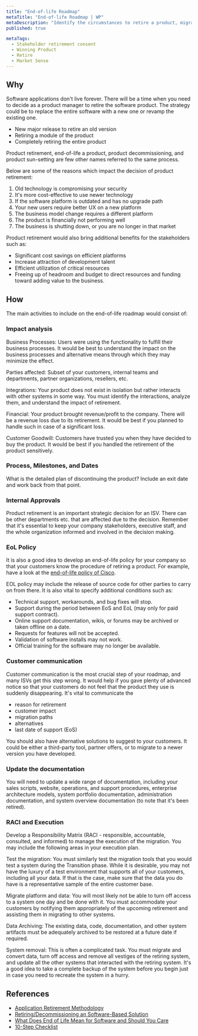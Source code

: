 ```yaml
---
title: "End-of-life Roadmap"
metaTitle: "End-of-life Roadmap | WP"
metaDescription: "Identify the circumstances to retire a product, migrate to a new product, and establish end-of-service support models"
published: true

metaTags:
  - Stakeholder retirement consent
  - Winning Product
  - Retire
  - Market Sense
---
```


## Why

Software applications don't live forever. There will be a time when you need to decide as a product manager to retire the software product. The strategy could be to replace the entire software with a new one or revamp the existing one.

- New major release to retire an old version
- Retiring a module of the product
- Completely retiring the entire product

Product retirement, end-of-life a product, product decommissioning, and product sun-setting are few other names referred to the same process.

Below are some of the reasons which impact the decision of product retirement:

1. Old technology is compromising your security
2. It's more cost-effective to use newer technology
3. If the software platform is outdated and has no upgrade path
4. Your new users require better UX on a new platform
5. The business model change requires a different platform
6. The product is financially not performing well
7. The business is shutting down, or you are no longer in that market

Product retirement would also bring additional benefits for the stakeholders such as:

- Significant cost savings on efficient platforms
- Increase attraction of development talent
- Efficient utilization of critical resources
- Freeing up of headroom and budget to direct resources and funding toward adding value to the business.

## How

The main activities to include on the end-of-life roadmap would consist of:

### Impact analysis

Business Processes: Users were using the functionality to fulfill their business processes. It would be best to understand the impact on the business processes and alternative means through which they may minimize the effect.

Parties affected: Subset of your customers, internal teams and departments, partner organizations, resellers, etc.

Integrations: Your product does not exist in isolation but rather interacts with other systems in some way. You must identify the interactions, analyze them, and understand the impact of retirement.

Financial: Your product brought revenue/profit to the company. There will be a revenue loss due to its retirement. It would be best if you planned to handle such in case of a significant loss.

Customer Goodwill: Customers have trusted you when they have decided to buy the product. It would be best if you handled the retirement of the product sensitively.

### Process, Milestones, and Dates

What is the detailed plan of discontinuing the product? Include an exit date and work back from that point.

### Internal Approvals

Product retirement is an important strategic decision for an ISV. There can be other departments etc. that are affected due to the decision. Remember that it's essential to keep your company stakeholders, executive staff, and the whole organization informed and involved in the decision making.

### EoL Policy

It is also a good idea to develop an end-of-life policy for your company so that your customers know the procedure of retiring a product. For example, have a look at the [end-of-life policy of Cisco](https://www.cisco.com/c/en/us/products/eos-eol-policy.html).

EOL policy may include the release of source code for other parties to carry on from there. It  is also vital to specify additional conditions such as:

- Technical support, workarounds, and bug fixes will stop.
- Support during the period between EoS and EoL (may only for paid support contract).
- Online support documentation, wikis, or forums may be archived or taken offline on a date.
- Requests for features will not be accepted.
- Validation of software installs may not work.
- Official training for the software may no longer be available.

### Customer communication

Customer communication is the most crucial step of your roadmap, and many ISVs get this step wrong. It would help if you gave plenty of advanced notice so that your customers do not feel that the product they use is suddenly disappearing. It's vital to communicate the

- reason for retirement
- customer impact
- migration paths
- alternatives
- last date of support (EoS)

You should also have alternative solutions to suggest to your customers. It could be either a third-party tool, partner offers, or to migrate to a newer version you have developed.

### Update the documentation

You will need to update a wide range of documentation, including your sales scripts, website, operations, and support procedures, enterprise architecture models, system portfolio documentation, administration documentation, and system overview documentation (to note that it's been retired).

### RACI and Execution

Develop a Responsibility Matrix (RACI - responsible, accountable, consulted, and informed) to manage the execution of the migration. You may include the following areas in your execution plan.

Test the migration: You must similarly test the migration tools that you would test a system during the Transition phase. While it is desirable, you may not have the luxury of a test environment that supports all of your customers, including all your data. If that is the case, make sure that the data you do have is a representative sample of the entire customer base.

Migrate platform and data: You will most likely not be able to turn off access to a system one day and be done with it. You must accommodate your customers by notifying them appropriately of the upcoming retirement and assisting them in migrating to other systems.

Data Archiving: The existing data, code, documentation, and other system artifacts must be adequately archived to be restored at a future date if required.

System removal: This is often a complicated task. You must migrate and convert data, turn off access and remove all vestiges of the retiring system, and update all the other systems that interacted with the retiring system. It's a good idea to take a complete backup of the system before you begin just in case you need to recreate the system in a hurry.

## References

- [Application Retirement Methodology](https://www.capgemini.com/wp-content/uploads/2017/07/2013-04-10_application_retirement_methodology_whitepaper_web.pdf)
- [Retiring/Decommissioning an Software-Based Solution](http://www.enterpriseunifiedprocess.com/essays/retirementPhase.html)
- [What Does End of Life Mean for Software and Should You Care](https://helpdeskgeek.com/featured-posts/what-does-end-of-life-mean-for-software-and-should-you-care/)
- [10-Step Checklist](https://www.productplan.com/how-to-end-of-life-product/)
